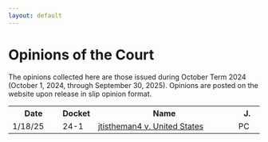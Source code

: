 ```yaml
---
layout: default
---
```


# Opinions of the Court
The opinions collected here are those issued during October Term 2024 (October 1, 2024, through September 30, 2025). Opinions are posted on the website upon release in slip opinion format.

<table>
    <tr>
        <th style="width:20%;">Date</th>
        <th style="width:10%;">Docket</th>
        <th>Name</th>
        <th style="width:10%;">J.</th>
    </tr>
    <tr>
        <td>1/18/25</td>
        <td>24-1</td>
        <td><a href="/opinions/24-1 jtistheman4 v. United States.pdf">jtistheman4 v. United States</a></td>
        <td>PC</td>
    </tr>
</table>


